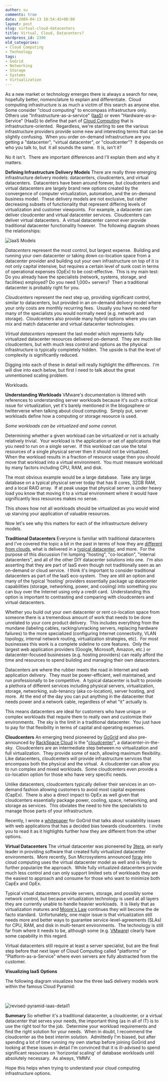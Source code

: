 ```yaml
---
author: su
comments: true
date: 2009-04-13 18:54:42+00:00
layout: post
slug: virtual-cloud-datacenters
title: Virtual, Cloud, Datacenters?
wordpress_id: 2396
old_categories:
- Cloud Computing
- Technology
tags:
- GoGrid
- Networking
- Storage
- Systems
- Virtualization
---
```


As a new market or technology emerges there is always a search for new, hopefully better, nomenclature to explain and differentiate.  Cloud computing infrastructure is as much a victim of this search as anyone else.  Some consider "cloud computing" to encompass infrastructure only.  Others use "Infrastructure-as-a-service" ([IaaS](http://en.wikipedia.org/wiki/IaaS)) or even "Hardware-as-a-Service" (HaaS) to define that part of [Cloud Computing](http://en.wikipedia.org/wiki/Cloud_computing) that is infrastructure-oriented.  Regardless, we're starting to see the various infrastructure providers provide some new and interesting terms that can be slightly confusing.  When you order on-demand infrastructure are you getting a "datacenter", "virtual datacenter", or "cloudcenter"?  It depends on who you talk to, but  it all sounds the same.  It is, isn't it?

No it isn't.  There are important differences and I'll explain them and why it matters.

**Defining Infrastructure Delivery Models**
There are really three emerging infrastructure delivery models: datacenters, cloudcenters, and virtual datacenters.  Datacenters have been around forever, but cloudcenters and virtual datacenters are largely brand new options created by the convergence of computer virtualization, automation, and the on-demand business model.  These delivery models are not exclusive, but rather decreasing subsets of functionality that represent differing levels of virtualization and customer viewpoints.  For example, a datacenter can deliver cloudcenter and virtual datacenter services.  Cloudcenters can deliver virtual datacenters.  A virtual datacenter cannot ever provide traditional datacenter functionality however.  The following diagram shows the relationships:

![IaaS Models](http://neotactics.com/wp-content/uploads/2009/04/iaas-models-300x196.png)

_Datacenters_ represent the most control, but largest expense.  Building and running your own datacenter or taking down co-location space from a datacenter provider and building out your own infrastructure on top of it is not only capital intensive, but requires a certain level of sunk cost in terms of operational expenses (OpEx) to be cost-effective.  This is my main test:  Do you already have the specialists (network, systems, storage, and facilities) employed? Do you need 1,000+ servers?  Then a traditional datacenter is probably right for you.

_Cloudcenters_ represent the next step up, providing significant control, similar to datacenters, but provided in an on-demand delivery model where your only costs are monthly recurring fees.  Usually you have no need for many of the specialists you would normally need (e.g. network and storage).  Cloudcenters also provide many hybrid options where you can mix and match datacenter and virtual datacenter technologies.

_Virtual datacenters_ represent the last model which represents fully virtualized datacenter resources delivered on-demand.  They are much like cloudcenters, but with much less control and options as the physical infrastructure is typically completely hidden.  The upside is that the level of complexity is significantly reduced.

Digging into each of these in detail will really highlight the differences.  I'm will dive into each below, but first I need to talk about the great unmentioned scaling problem.

Workloads.

**Understanding Workloads**
VMware's documentation is littered with references to understanding server workloads because it's such a critical issue for virtualization, yet it's barely mentioned in the blogosphere or twitterverse when talking about cloud computing.  Simply put, server workloads define how a computing or storage resource is used.

_Some workloads can be virtualized and some cannot._

Determining whether a given workload can be virtualized or not is actually relatively trivial.  Your workload is the application or set of applications that you need to run on a single server.  If this workload can use the total resources of a single physical server then it should not be virtualized.  When the workload results in a fraction of resource usage then you should move that workload into a virtual environment.  You must measure workload by many factors including CPU, RAM, and disk.

The most obvious example would be a large database.  Take any large database on a typical physical server today that has 8 cores, 32GB RAM, and a local RAID array.  If at peak usage that physical server is under heavy load you know that moving it to a virtual environment where it would have significantly less resources makes no sense.

This shows how not all workloads should be virtualized as you would wind up starving your application of valuable resources.

Now let's see why this matters for each of the infrastructure delivery models.

**Traditional Datacenters**
Everyone is familiar with traditional datacenters and I've covered the topic a bit in the past in terms of how they are [different from clouds](http://neotactics.com/blog/uncategorized/clouds-are-not-datacenters), what is delivered in a [typical datacenter](http://neotactics.com/blog/cloud-computing/defining-infrastructure-clouds), and more.  For the purpose of this discussion I'm lumping "hosting", "co-location", "internal datacenters", and all of the other DIY datacenter solutions into one.  I'm also asserting that they are part of IaaS even though not traditionally seen as an on-demand or cloud service.  I think it's important to consider traditional datacenters as part of the IaaS eco-system.  They are still an option and many of the typical 'hosting' providers essentially package up datacenter capabilities (storage, networking, power, and cooling) into something you can buy over the Internet using only a credit card.  Understanding this option is important to contrasting and comparing with cloudcenters and virtual datacenters.

Whether you build out your own datacenter or rent co-location space from someone there is a tremendous amount of work that needs to be done unrelated to your core product delivery.  This includes everything from the mundane (labeling cables, racking/unracking servers, replacing hardware failures) to the more specialized (configuring Internet connectivity, VLAN topology, internal network routing, virtualization strategies, etc).  For most businesses this work is a complete sideline to core features.  Only the largest web application providers (Google, Microsoft, Amazon, etc.) or datacenter-focused businesses (e.g. hosting providers) can really afford the time and resources to spend building and managing their own datacenters.

Datacenters are where the rubber meets the road in Internet and web application delivery.  They must be power-efficient, well maintained, and run professionally to be competitive.  A typical datacenter is built to provide a plethora of different services including physical servers, virtualization, storage, networking, sub-tenancy (aka co-location), server hosting, and more.  At the end of the day you can put anything in the datacenter that needs power and a network cable, regardless of what "it" actually is.

This means datacenters are ideal for customers who have unique or complex workloads that require them to really own and customize their environments.  The sky is the limit in a traditional datacenter.  You just have to pay for that flexibility in terms of capital and operating expenses.

**Cloudcenters**
An emerging trend pioneered by [GoGrid](http://www.gogrid.com) and also pre-announced by [RackSpace Cloud](http://www.rackspace.com/solutions/cloud_hosting/index.php) is the "[cloudcenter](http://blog.gogrid.com/2009/01/14/building-a-house-in-the-cloud-cloudcenters-vs-infrastructure-web-services/)", a datacenter-in-the-sky.  Cloudcenters are an intermediate step between no virtualization and full virtualization.  They provide some of each, allowing maximum flexibility.  Like datacenters, cloudcenters will provide infrastructure services that encompass both the physical and the virtual.  A cloudcenter can allow you to run complex and mixed workloads.  Some cloudcenters even provide a co-location option for those who have very specific needs.

Unlike datacenters, cloudcenters typically deliver their services in an on-demand fashion allowing customers to avoid most capital expenses (CapEx).  There is also a direct impact to OpEx as well given that cloudcenters essentially package power, cooling, space, networking, and storage as services.  This obviates the need to hire the specialists to manage those parts of your infrastructure.

Recently, I wrote a [whitepaper](http://www.gogrid.com/cloud-hosting/scaling-with-cloud-computing.php) for GoGrid that talks about scalability issues with web applications that has a decided bias towards cloudcenters.  I invite you to read it as it highlights further how they are different from the other options.

**Virtual Datacenters**
The virtual datacenter was pioneered by [3tera](http://www.3tera.com), an early leader in providing software that created fully virtualized datacenter environments.  More recently, Sun Microsystems announced [foray](http://www.sun.com/solutions/cloudcomputing/index.jsp) into cloud computing uses the virtual datacenter model as well and is likely to further popularize the approach.  While fully virtualized datacenters provide much less control and can only support limited sets of workloads they are the easiest to approach and consume for those who want to minimize both CapEx and OpEx.

Typical virtual datacenters provide servers, storage, and possibly some network control, but because virtualization technology is used at all layers they are currently unable to handle heavier workloads.  It is likely that as virtualization matures and [Moore's Law](http://en.wikipedia.org/wiki/Moores_Law) continues they will become the de facto standard.  Unfortunately, one major issue is that virtualization still needs more and better ways to guarantee service-level-agreements (SLAs) for CPU, RAM, and disk in multi-tenant environments.  The technology is still far from where it needs to be, although some (e.g. [VMware](http://www.vmware.com)) clearly have some capability in this regard.

Virtual datacenters still require at least a server specialist, but are the final step before that next layer of Cloud Computing called "platforms" or "Platform-as-a-Service" where even servers are fully abstracted from the customer.

**Visualizing IaaS Options**

The following diagram visualizes how the three IaaS delivery models work within the famous Cloud Pyramid:

 


![revised-pyramid-iaas-detail1](http://neotactics.com/wp-content/uploads/2009/04/revised-pyramid-iaas-detail1.png)



**Summary**
So whether it's a traditional datacenter, a cloudcenter, or a virtual datacenter that serves your needs, the important thing (as in all of IT) is to use the right tool for the job.  Determine your workload requirements and find the right solution for your needs.  When in doubt, I recommend the cloudcenter as the best interim solution.  Admittedly I'm biased, but after spending a lot of time running my own startup before joining GoGrid and looking at these issues in detail I'm convinced that it is ill-advised to spend significant resources on 'horizontal scaling' of database workloads until absolutely necessary.  As always, YMMV.

Hope this helps when trying to understand your cloud computing infrastructure options.
